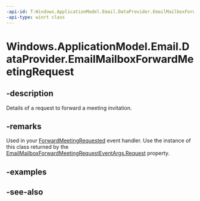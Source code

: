 ----api-id: T:Windows.ApplicationModel.Email.DataProvider.EmailMailboxForwardMeetingRequest
-api-type: winrt class
---<!-- Class syntax.public class EmailMailboxForwardMeetingRequest : Windows.ApplicationModel.Email.DataProvider.IEmailMailboxForwardMeetingRequest--># Windows.ApplicationModel.Email.DataProvider.EmailMailboxForwardMeetingRequest## -descriptionDetails of a request to forward a meeting invitation.## -remarksUsed in your [ForwardMeetingRequested](emaildataproviderconnection_forwardmeetingrequested.md) event handler. Use the instance of this class returned by the [EmailMailboxForwardMeetingRequestEventArgs.Request](emailmailboxforwardmeetingrequesteventargs_request.md) property.## -examples## -see-also